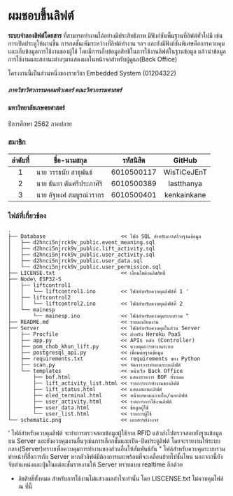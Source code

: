 # ผมชอบขึ้นลิฟต์
  **ระบบจำลองลิฟต์โดยสาร** ที่สามารถทำงานได้อย่างมีประสิทธิภาพ มีฟังก์ชันพื้นฐานที่ลิฟต์ทั่วไปมี เช่น การเปิดประตูให้นานขึ้น การกดชั้นเพิ่มระหว่างที่ลิฟต์ทำงาน ฯลฯ และยังมีฟังก์ชันพิเศษคือการควบคุมและเก็บข้อมูลการใช้งานของผู้ใช้ โดยมีการเก็บข้อมูลสิทธิในการใช้งานลิฟต์ในฐานข้อมูล แล้วนำข้อมูลการใช้งานและสถานะต่างๆมาแสดงผลในหน้าจอสำหรับผู้ดูแล(Back Office)


โครงงานนี้เป็นส่วนหนึ่งของรายวิชา Embedded System (01204322)
##### ภาควิชาวิศวกรรมคอมพิวเตอร์ คณะวิศวกรรมศาสตร์
#### มหาวิทยาลัยเกษตรศาสตร์
ปีการศึกษา 2562 ภาคปลาย

### สมาชิก
ลำดับที่ | ชื่อ-นามสกุล | รหัสนิสิต | GitHub
:---:|---|---|:------:
1|นาย วรรธนัย สาธุพันธ์ | 6010500117 | WisTiCeJEnT |
2|นาย ธันยา ตันศรีประภาศิริ | 6010500389 | lastthanya |
3|นาย อัฐพงศ์ สมบูรณ์วรากร | 6010500401 | kenkainkane |

### ไฟล์ที่เกี่ยวข้อง
    .
    ├── Database                        << ไฟล์ SQL สำหรับการสร้างฐานข้อมูล
    │   ├── d2hnci5njrck9v_public.event_meaning.sql
    │   ├── d2hnci5njrck9v_public.lift_activity.sql
    │   ├── d2hnci5njrck9v_public.user_activity.sql
    │   ├── d2hnci5njrck9v_public.user_data.sql
    │   └── d2hnci5njrck9v_public.user_permission.sql
    ├── LICENSE.txt                     << เงื่อนไขด้านลิขสิทธิ์
    ├── Node\ ESP32-S
    │   ├── liftcontrol1
    │   │   └── liftcontrol1.ino        << ไฟล์สำหรับควบคุมลิฟต์ที่ 1 '
    │   ├── liftcontrol2
    │   │   └── liftcontrol2.ino        << ไฟล์สำหรับควบคุมลิฟต์ที่ 2
    │   └── mainesp
    │       └── mainesp.ino             << ไฟล์สำหรับควบคุมระบบรวม "
    ├── README.md                       << รายละเอียดงาน
    ├── Server                          << ไฟล์สำหรับควบคุมในส่วน Server
    │   ├── Procfile                    << สำหรับ Heroku PaaS
    │   ├── app.py                      << APIs หลัก (Controller)
    │   ├── pom_chob_khun_lift.py       << ควบคุมการทำงานระบบ
    │   ├── postgresql_api.py           << เชื่อมต่อฐานข้อมูล
    │   ├── requirements.txt            << requirements ของ Python
    │   ├── scan.py                     << จัดการการทำงานระบบลิฟต์
    │   └── templates                   << หน้าเว็บ Back Office
    │       ├── bof.html                << แสดงรายการ BOF ทั้งหมด
    │       ├── lift_activity_list.html << รายการการทำงานของลิฟต์
    │       ├── lift_status.html        << แสดงสถานะลิฟต์
    │       ├── oled_terminal.html      << หน้าแสดงผลภายใน/นอกลิฟต์
    │       ├── user_activity.html      << รายการการใช้งานลิฟต์
    │       ├── user_data.html          << ข้อมูลผู้ใช้
    │       └── user_list.html          << รายการผู้ใช้
    └── schematic.png                   << เอกสารผังวงจร

' ไฟล์สำหรับควบคุมลิฟต์ จะทำการตรวจสอบข้อมูลผู้ใช้จาก RFID แล้วส่งไปตรวจสอบยังฐานข้อมูลบน Server และยังควบคุมงานอื่นๆเช่นการเลือกชั้นและเปิด-ปิดประตูลิฟต์ โดยจะรายงานให้ระบบกลาง(Server)ทราบเพื่อควบคุมการทำงานของส่วนอื่นให้สัมพันธ์กัน
" ไฟล์สำหรับควบคุมระบบรวม ทำหน้าที่สื่อการกับ Server หากตัวลิฟต์มีต้องการและพร้อมที่จะเคลื่อนย้ายไปชั้นไหน นอกจากนี้ยังจับตำแหน่งและปุ่มในแต่ละชั้นรายงานให้ Server ทราบแบบ realtime อีกด้วย


* ลิขสิทธิ์ทั้งหมด สำหรับการใช้งานไม่แสวงผลกำไรเท่านั้น โดย LISCENSE.txt ไม่ควบคุมไฟล์ ณ ที่นี้
